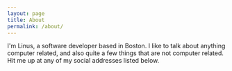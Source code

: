 ```yaml
---
layout: page
title: About
permalink: /about/
---
```


I'm Linus, a software developer based in Boston. I like to talk about anything computer related, and also quite a few things that are not computer related. Hit me up at any of my social addresses listed below. 